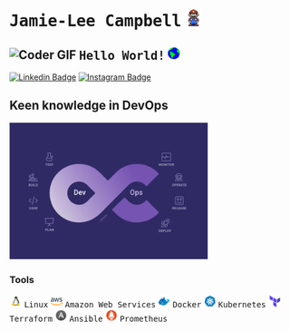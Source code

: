 # <samp>Jamie-Lee Campbell</samp> <img src="https://github.com/Jamie-Lee-Campbell/Jamie-Lee-Campbell/blob/main/assets/mario_hello_big.gif" width="30">

## <img src="https://media.giphy.com/media/SWoSkN6DxTszqIKEqv/giphy.gif" alt="Coder GIF" width="300"> <samp>Hello World!</samp> <img src="https://github.com/Jamie-Lee-Campbell/Jamie-Lee-Campbell/blob/main/assets/earth.gif" width="22">

[![Linkedin Badge](https://img.shields.io/badge/LinkedIn-%230077B5.svg?&style=flat-square&logo=linkedin&logoColor=white&color=071A2C&link=https://www.linkedin.com/in/jamie-lee-campbell-8b1269235/)](https://www.linkedin.com/in/jamie-lee-campbell-8b1269235/)
[![Instagram Badge](https://img.shields.io/badge/Instagram-%23E4405F.svg?&style=flat-square&logo=instagram&logoColor=white&color=071A2C&link=https://www.instagram.com/jay_leec/)](https://www.instagram.com/jay_leec/)



## Keen knowledge in DevOps 

<img src="https://github.com/Jamie-Lee-Campbell/Jamie-Lee-Campbell/blob/main/assets/DevOps-anatomy.jpg" width="350">


### Tools
<img src="https://github.com/Jamie-Lee-Campbell/Jamie-Lee-Campbell/blob/main/assets/icons8-linux.gif" width="22"> <samp>Linux</samp>
<img src="https://github.com/Jamie-Lee-Campbell/Jamie-Lee-Campbell/blob/main/assets/icons8-amazon-web-services-48.png" width="22"> <samp>Amazon Web Services</samp>
<img src="https://github.com/Jamie-Lee-Campbell/Jamie-Lee-Campbell/blob/main/assets/icons8-docker-48.png" width="22"> <samp>Docker</samp>
<img src="https://github.com/Jamie-Lee-Campbell/Jamie-Lee-Campbell/blob/main/assets/icons8-kubernetes-48.png" width="22"> <samp>Kubernetes</samp>
<img src="https://github.com/Jamie-Lee-Campbell/Jamie-Lee-Campbell/blob/main/assets/icons8-terraform-48.png" width="22"> <samp>Terraform</samp>
<img src="https://github.com/Jamie-Lee-Campbell/Jamie-Lee-Campbell/blob/main/assets/icons8-ansible-48.png" width="22"> <samp>Ansible</samp>
<img src="https://github.com/Jamie-Lee-Campbell/Jamie-Lee-Campbell/blob/main/assets/icons8-prometheus-48.png" width="22"> <samp>Prometheus</samp>
